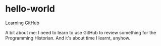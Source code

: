 # hello-world
Learning GitHub

A bit about me: I need to learn to use GitHub to review something for the Programming Historian. And it's about time I learnt, anyhow.
